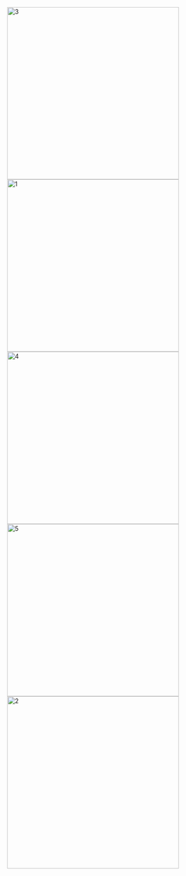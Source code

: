 

<img width="400" alt="3" src="https://github.com/user-attachments/assets/7b1907e5-6cd8-47a3-ba30-93db17833caa" />
<img width="400" alt="1" src="https://github.com/user-attachments/assets/c056e043-84b7-41a5-83ea-f5d711d3db6b" />
<img width="400" alt="4" src="https://github.com/user-attachments/assets/24969c1c-ac6b-4f94-964f-d36dd7509e53" />
<img width="400" alt="5" src="https://github.com/user-attachments/assets/fef6b6a7-562d-4c58-8f41-b37feabafbc8" />
<img width="400" alt="2" src="https://github.com/user-attachments/assets/09ba9a61-0d33-4cc6-bdd6-d229f82a9ae8" />
